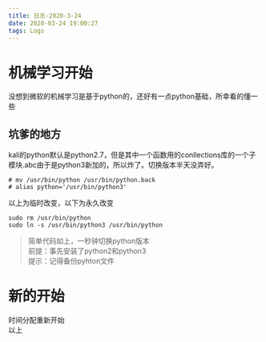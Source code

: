 ```yaml
---
title: 日志-2020-3-24
date: 2020-03-24 19:00:27
tags: Logs
---
```

# 机械学习开始
没想到微软的机械学习是基于python的，还好有一点python基础，所幸看的懂一些<!-- more -->

## 坑爹的地方
kali的python默认是python2.7，但是其中一个函数用的conllections库的一个子模块.abc由于是python3新加的，所以炸了。切换版本半天没弄好。

```linux
# mv /usr/bin/python /usr/bin/python.back
# alias python='/usr/bin/python3'
```
以上为临时改变，以下为永久改变
```linux
sudo rm /usr/bin/python
sudo ln -s /usr/bin/python3 /usr/bin/python
```


> 简单代码如上，一秒钟切换python版本\
> 前提：事先安装了python2和python3\
> 提示：记得备份pyhton文件

# 新的开始
时间分配重新开始\
以上


